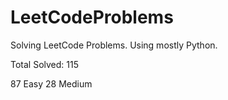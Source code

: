# LeetCodeProblems
Solving LeetCode Problems. Using mostly Python. 

Total Solved: 115

87 Easy
28 Medium 
